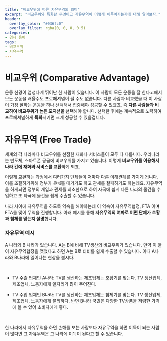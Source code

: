```yaml
---
title: "비교우위에 따른 자유무역의 의미"
excerpt: "비교우위와 특화란 무엇이고 자유무역이 어떻게 이루어지는지에 대해 알아보자."
header:
  overlay_color: "#036fc0"
  overlay_filter: rgba(0, 0, 0, 0.5)
categories:
- 경제 용어
tags:
- 비교우위
- 자유무역
---
```


# 비교우위 (Comparative Advantage)

운동 신경이 엄청나게 뛰어난 한 사람이 있습니다. 이 사람이 모든 운동을 잘 한다고해서 모든 운동을 배울수도 프로페셔널이 될 수도 없습니다. 다른 사람과 비교했을 때 이 사람이 가장 잘하는 운동을 하나 선택해서 집중해야 성공할 수 있겠죠. 즉 **다른 사람들과 비교하여 비교우위가 높은 포지션을 선택**해야 합니다. 선택한 후에는 계속적으로 노력하여 프로페셔널하게 **특화**시키면 크게 성공할 수 있을겁니다.




# 자유무역 (Free Trade)

세계의 각 나라마다 비교우위를 선점한 재화나 서비스들이 모두 다 다릅니다. 우리나라는 반도체, 스마트폰 공급에 비교우위를 가지고 있습니다. 이렇게 **비교우위를 이용해서 나라 간에 재화와 서비스를 교환**하게 되죠.

이렇게 교환하는 과정에서 여러가지 단체들이 저마다 다른 이해관계를 가지게 됩니다. 이를 조절하기위해 정부가 *관세*를 매기기도 하고 관세를 철페하기도 하는데요. 자유무역을 하게되면 정부의 개입과 관세를 최소한으로 하여 자국에 쉽게 다른 나라의 물건을 수입하고 또 타국에 물건을 쉽게 수출할 수 있습니다.

나라 사이에 자유무역을 하도록 약속을 해야하는데 이 약속이 자유무역협정, FTA 이며 FTA를 맺어 무역을 진행합니다. 아래 예시를 통해 **자유무역의 여파로 어떤 단체가 호황과 침체를 맞는지 설명**합니다.


### 자유무역 예시

A 나라와 B 나라가 있습니다. A는 B에 비해 TV생산의 비교우위가 있습니다. 만약 이 둘이 자유무역협정을 맺었다고 하면 A는 B로 티비를 쉽게 수출할 수 있습니다. 이때 A나라와 B나라에 일어나는 현상을 봅시다.

​
* TV 수출 업체인 A나라: TV를 생산하는 제조업체는 호황기를 맞는다. TV 생산업체, 제조업체, 노동자에게 일자리가 많이 주어진다.

* TV 수입 업체인 B나라: TV를 생산하는 제조업체는 침체기를 맞는다. TV 생산업체, 제조업체, 노동자에게 불리하다. 반면 B나라 국민은 다양한 TV상품을 저렴한 가격에 볼 수 있어 소비자에게 좋다.

​

한 나라에서 자유무역을 하면 손해를 보는 사람보다 자유무역을 하면 이득이 되는 사람이 많다면 그 자유무역은 그 나라에 이득이 된다고 할 수 있습니다.
